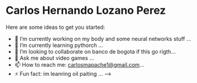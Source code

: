 # Carlos Hernando Lozano Perez


Here are some ideas to get you started:

- 🔭 I’m currently working on my body and some neural networks stuff ...
- 🌱 I’m currently learning pythorch ...
- 👯 I’m looking to collaborate on banco de bogota if this go rigth...
- 💬 Ask me about video games ...
- 📫 How to reach me: carlosmapache1@gmail.com...
- ⚡ Fun fact: im leanring oil paiting ...
-->
